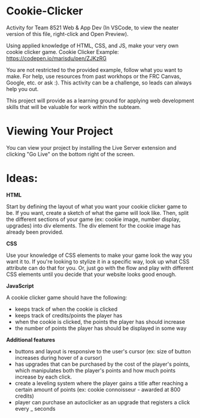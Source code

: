 # Cookie-Clicker
Activity for Team 8521 Web &amp; App Dev
(In VSCode, to view the neater version of this file, right-click and Open Preview).

Using applied knowledge of HTML, CSS, and JS, make your very own cookie clicker game.
Cookie Clicker Example: https://codepen.io/marisdu/pen/ZJKzRG

You are not restricted to the provided example, follow what you want to make. 
For help, use resources from past workhops or the FRC Canvas, Google, etc. or ask :). 
This activity can be a challenge, so leads can always help you out. 

This project will provide as a learning ground for applying web development skills that will be valuable for work within the subteam. 

# Viewing Your Project
You can view your project by installing the Live Server extension and clicking "Go Live" on the bottom right of the screen.

# Ideas:
__HTML__

Start by defining the layout of what you want your cookie clicker game to be. If you want, create a sketch of what the game will look like. 
Then, split the different sections of your game (ex: cookie image, number display, upgrades) into div elements. 
The div element for the cookie image has already been provided.

__CSS__

Use your knowledge of CSS elements to make your game look the way you want it to. 
If you're looking to stylize it in a specific way, look up what CSS attribute can do that for you.
Or, just go with the flow and play with different CSS elements until you decide that your website looks good enough. 

__JavaScript__

A cookie clicker game should have the following:
- keeps track of when the cookie is clicked
- keeps track of credits/points the player has
- when the cookie is clicked, the points the player has should increase
- the number of points the player has should be displayed in some way

__Additional features__

- buttons and layout is responsive to the user's cursor (ex: size of button increases during hover of a cursor)
- has upgrades that can be purchased by the cost of the player's points, which manipulates both the player's points and how much points increase by each click. 
- create a leveling system where the player gains a title after reaching a certain amount of points (ex: cookie connoisseur - awarded at 800 credits)
- player can purchase an autoclicker as an upgrade that registers a click every _ seconds

